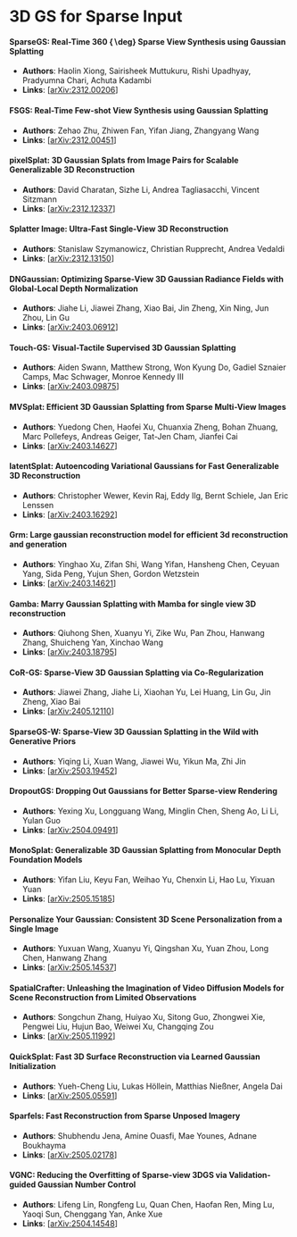 # 3D GS for Sparse Input

#### SparseGS: Real-Time 360 $\{$$\backslash$deg$\}$ Sparse View Synthesis using Gaussian Splatting
- **Authors**: Haolin Xiong, Sairisheek Muttukuru, Rishi Upadhyay, Pradyumna Chari, Achuta Kadambi
- **Links**: [[arXiv:2312.00206](https://arxiv.org/abs/2312.00206)]

#### FSGS: Real-Time Few-shot View Synthesis using Gaussian Splatting
- **Authors**: Zehao Zhu, Zhiwen Fan, Yifan Jiang, Zhangyang Wang
- **Links**: [[arXiv:2312.00451](https://arxiv.org/abs/2312.00451)]

#### pixelSplat: 3D Gaussian Splats from Image Pairs for Scalable Generalizable 3D Reconstruction
- **Authors**: David Charatan, Sizhe Li, Andrea Tagliasacchi, Vincent Sitzmann
- **Links**: [[arXiv:2312.12337](https://arxiv.org/abs/2312.12337)]

#### Splatter Image: Ultra-Fast Single-View 3D Reconstruction
- **Authors**: Stanislaw Szymanowicz, Christian Rupprecht, Andrea Vedaldi
- **Links**: [[arXiv:2312.13150](https://arxiv.org/abs/2312.13150)]

#### DNGaussian: Optimizing Sparse-View 3D Gaussian Radiance Fields with Global-Local Depth Normalization
- **Authors**: Jiahe Li, Jiawei Zhang, Xiao Bai, Jin Zheng, Xin Ning, Jun Zhou, Lin Gu
- **Links**: [[arXiv:2403.06912](https://arxiv.org/abs/2403.06912)]

#### Touch-GS: Visual-Tactile Supervised 3D Gaussian Splatting
- **Authors**: Aiden Swann, Matthew Strong, Won Kyung Do, Gadiel Sznaier Camps, Mac Schwager, Monroe Kennedy III
- **Links**: [[arXiv:2403.09875](https://arxiv.org/abs/2403.09875)]

#### MVSplat: Efficient 3D Gaussian Splatting from Sparse Multi-View Images
- **Authors**: Yuedong Chen, Haofei Xu, Chuanxia Zheng, Bohan Zhuang, Marc Pollefeys, Andreas Geiger, Tat-Jen Cham, Jianfei Cai
- **Links**: [[arXiv:2403.14627](https://arxiv.org/abs/2403.14627)]

#### latentSplat: Autoencoding Variational Gaussians for Fast Generalizable 3D Reconstruction
- **Authors**: Christopher Wewer, Kevin Raj, Eddy Ilg, Bernt Schiele, Jan Eric Lenssen
- **Links**: [[arXiv:2403.16292](https://arxiv.org/abs/2403.16292)]

#### Grm: Large gaussian reconstruction model for efficient 3d reconstruction and generation
- **Authors**: Yinghao Xu, Zifan Shi, Wang Yifan, Hansheng Chen, Ceyuan Yang, Sida Peng, Yujun Shen, Gordon Wetzstein
- **Links**: [[arXiv:2403.14621](https://arxiv.org/abs/2403.14621)]

#### Gamba: Marry Gaussian Splatting with Mamba for single view 3D reconstruction
- **Authors**: Qiuhong Shen, Xuanyu Yi, Zike Wu, Pan Zhou, Hanwang Zhang, Shuicheng Yan, Xinchao Wang
- **Links**: [[arXiv:2403.18795](https://arxiv.org/abs/2403.18795)]

#### CoR-GS: Sparse-View 3D Gaussian Splatting via Co-Regularization
- **Authors**: Jiawei Zhang, Jiahe Li, Xiaohan Yu, Lei Huang, Lin Gu, Jin Zheng, Xiao Bai
- **Links**: [[arXiv:2405.12110](https://arxiv.org/abs/2405.12110)]

#### SparseGS-W: Sparse-View 3D Gaussian Splatting in the Wild with Generative Priors
- **Authors**: Yiqing Li, Xuan Wang, Jiawei Wu, Yikun Ma, Zhi Jin
- **Links**: [[arXiv:2503.19452](https://arxiv.org/abs/2503.19452)]

#### DropoutGS: Dropping Out Gaussians for Better Sparse-view Rendering
- **Authors**: Yexing Xu, Longguang Wang, Minglin Chen, Sheng Ao, Li Li, Yulan Guo
- **Links**: [[arXiv:2504.09491](https://arxiv.org/abs/2504.09491)]

#### MonoSplat: Generalizable 3D Gaussian Splatting from Monocular Depth Foundation Models
- **Authors**: Yifan Liu, Keyu Fan, Weihao Yu, Chenxin Li, Hao Lu, Yixuan Yuan
- **Links**: [[arXiv:2505.15185](https://arxiv.org/abs/2505.15185)]

#### Personalize Your Gaussian: Consistent 3D Scene Personalization from a Single Image
- **Authors**: Yuxuan Wang, Xuanyu Yi, Qingshan Xu, Yuan Zhou, Long Chen, Hanwang Zhang
- **Links**: [[arXiv:2505.14537](https://arxiv.org/abs/2505.14537)]

#### SpatialCrafter: Unleashing the Imagination of Video Diffusion Models for Scene Reconstruction from Limited Observations
- **Authors**: Songchun Zhang, Huiyao Xu, Sitong Guo, Zhongwei Xie, Pengwei Liu, Hujun Bao, Weiwei Xu, Changqing Zou
- **Links**: [[arXiv:2505.11992](https://arxiv.org/abs/2505.11992)]

#### QuickSplat: Fast 3D Surface Reconstruction via Learned Gaussian Initialization
- **Authors**: Yueh-Cheng Liu, Lukas Höllein, Matthias Nießner, Angela Dai
- **Links**: [[arXiv:2505.05591](https://arxiv.org/abs/2505.05591)]

#### Sparfels: Fast Reconstruction from Sparse Unposed Imagery
- **Authors**: Shubhendu Jena, Amine Ouasfi, Mae Younes, Adnane Boukhayma
- **Links**: [[arXiv:2505.02178](https://arxiv.org/abs/2505.02178)]

#### VGNC: Reducing the Overfitting of Sparse-view 3DGS via Validation-guided Gaussian Number Control
- **Authors**: Lifeng Lin, Rongfeng Lu, Quan Chen, Haofan Ren, Ming Lu, Yaoqi Sun, Chenggang Yan, Anke Xue
- **Links**: [[arXiv:2504.14548](https://arxiv.org/abs/2504.14548)]




